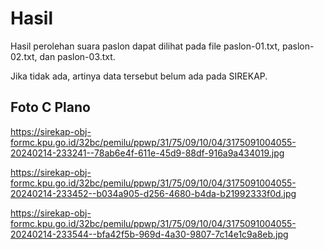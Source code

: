# Hasil

Hasil perolehan suara paslon dapat dilihat pada file paslon-01.txt, paslon-02.txt, dan paslon-03.txt.

Jika tidak ada, artinya data tersebut belum ada pada SIREKAP.

## Foto C Plano

https://sirekap-obj-formc.kpu.go.id/32bc/pemilu/ppwp/31/75/09/10/04/3175091004055-20240214-233241--78ab6e4f-611e-45d9-88df-916a9a434019.jpg

https://sirekap-obj-formc.kpu.go.id/32bc/pemilu/ppwp/31/75/09/10/04/3175091004055-20240214-233452--b034a905-d256-4680-b4da-b21992333f0d.jpg

https://sirekap-obj-formc.kpu.go.id/32bc/pemilu/ppwp/31/75/09/10/04/3175091004055-20240214-233544--bfa42f5b-969d-4a30-9807-7c14e1c9a8eb.jpg
